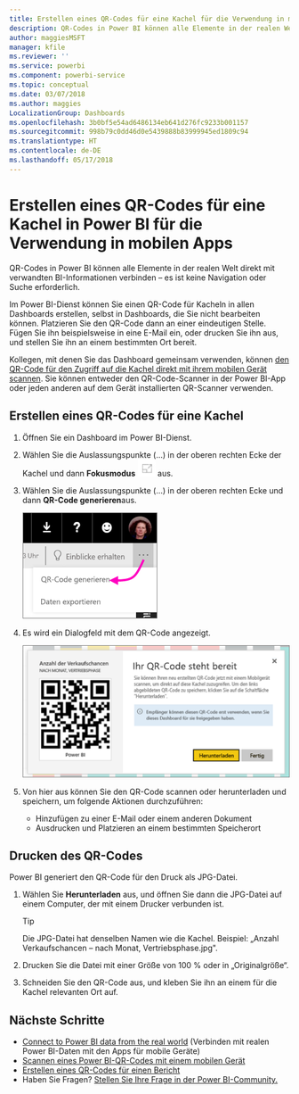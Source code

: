 ```yaml
---
title: Erstellen eines QR-Codes für eine Kachel für die Verwendung in mobilen Power BI-Apps
description: QR-Codes in Power BI können alle Elemente in der realen Welt direkt mit verwandten BI-Informationen in der mobilen Power BI-App verbinden – es ist keine Suche erforderlich.
author: maggiesMSFT
manager: kfile
ms.reviewer: ''
ms.service: powerbi
ms.component: powerbi-service
ms.topic: conceptual
ms.date: 03/07/2018
ms.author: maggies
LocalizationGroup: Dashboards
ms.openlocfilehash: 3b0bf5e54ad6486134eb641d276fc9233b001157
ms.sourcegitcommit: 998b79c0dd46d0e5439888b83999945ed1809c94
ms.translationtype: HT
ms.contentlocale: de-DE
ms.lasthandoff: 05/17/2018
---
```

# <a name="create-a-qr-code-for-a-tile-in-power-bi-to-use-in-the-mobile-apps"></a>Erstellen eines QR-Codes für eine Kachel in Power BI für die Verwendung in mobilen Apps
QR-Codes in Power BI können alle Elemente in der realen Welt direkt mit verwandten BI-Informationen verbinden – es ist keine Navigation oder Suche erforderlich.

Im Power BI-Dienst können Sie einen QR-Code für Kacheln in allen Dashboards erstellen, selbst in Dashboards, die Sie nicht bearbeiten können. Platzieren Sie den QR-Code dann an einer eindeutigen Stelle. Fügen Sie ihn beispielsweise in eine E-Mail ein, oder drucken Sie ihn aus, und stellen Sie ihn an einem bestimmten Ort bereit. 

Kollegen, mit denen Sie das Dashboard gemeinsam verwenden, können [den QR-Code für den Zugriff auf die Kachel direkt mit ihrem mobilen Gerät scannen](mobile-apps-qr-code.md). Sie können entweder den QR-Code-Scanner in der Power BI-App oder jeden anderen auf dem Gerät installierten QR-Scanner verwenden.


## <a name="create-a-qr-code-for-a-tile"></a>Erstellen eines QR-Codes für eine Kachel
1. Öffnen Sie ein Dashboard im Power BI-Dienst.
2. Wählen Sie die Auslassungspunkte (...) in der oberen rechten Ecke der Kachel und dann **Fokusmodus** ![](media/service-create-qr-code-for-tile/fullscreen-icon.jpg) aus.
3. Wählen Sie die Auslassungspunkte (...) in der oberen rechten Ecke und dann **QR-Code generieren**aus. 
   
    ![](media/service-create-qr-code-for-tile/power-bi-create-qr-code-tile.png)
4. Es wird ein Dialogfeld mit dem QR-Code angezeigt. 
   
    ![](media/service-create-qr-code-for-tile/pbi_qrcode_opportunity_count.png)
5. Von hier aus können Sie den QR-Code scannen oder herunterladen und speichern, um folgende Aktionen durchzuführen: 
   
   * Hinzufügen zu einer E-Mail oder einem anderen Dokument 
   * Ausdrucken und Platzieren an einem bestimmten Speicherort 

## <a name="print-the-qr-code"></a>Drucken des QR-Codes
Power BI generiert den QR-Code für den Druck als JPG-Datei. 

1. Wählen Sie **Herunterladen** aus, und öffnen Sie dann die JPG-Datei auf einem Computer, der mit einem Drucker verbunden ist.  
   
   > [!TIP]
   > Die JPG-Datei hat denselben Namen wie die Kachel. Beispiel: „Anzahl Verkaufschancen – nach Monat, Vertriebsphase.jpg".
   > 
   > 
2. Drucken Sie die Datei mit einer Größe von 100 % oder in „Originalgröße“.  
3. Schneiden Sie den QR-Code aus, und kleben Sie ihn an einem für die Kachel relevanten Ort auf. 

## <a name="next-steps"></a>Nächste Schritte
* [Connect to Power BI data from the real world](mobile-apps-data-in-real-world-context.md) (Verbinden mit realen Power BI-Daten mit den Apps für mobile Geräte)
* [Scannen eines Power BI-QR-Codes mit einem mobilen Gerät](mobile-apps-qr-code.md)
* [Erstellen eines QR-Codes für einen Bericht](service-create-qr-code-for-report.md)
* Haben Sie Fragen? [Stellen Sie Ihre Frage in der Power BI-Community.](http://community.powerbi.com/)

